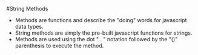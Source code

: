 #String Methods

* Methods are functions and describe the "doing" words for javascript data types.
* String methods are simply the pre-built javascript functions for strings.
* Methods are used using the dot " . " notation followed by the "()" parenthesis to execute the method.